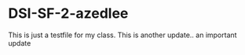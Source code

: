 # DSI-SF-2-azedlee

This is just a testfile for my class. This is another update.. an important update
